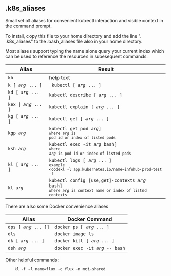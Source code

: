 ## .k8s_aliases

Small set of aliases for convenient kubectl interaction and
visible context in the command prompt.

To install, copy this file to
your home directory and add the line ". .k8s_aliases" to
the .bash_aliases file also in your home directory.

Most aliases support typing the name alone query your current
index which can be used to reference the resources in subesequent
commands.

| Alias | Result |
| --- | --- |
| <code>kh</code>| help text |
| <code>k [ *arg* ... ]</code>| <code> kubectl [ *arg* ... ]</code> |
| <code>kd [ *arg* ... ]<code>| <code>kubectl describe [ *arg* ... ]<code> |
| <code>kex [ *arg* ... ]<code>| <code>kubectl explain [ *arg* ... ]<code> |
| <code>kg [ *arg* ... ]<code>| <code>kubectl get [ *arg* ... ]<code> |
| <code>kgp *arg*<code>| <code>kubectl get pod *arg*]<code><br />where *arg* is pod id or index of listed pods |
| <code>ksh *arg*<code>| <code>kubectl exec -it *arg* bash]<code><br />where *arg* is pod id or index of listed pods|
| <code>kl [ *arg* ... ]<code>| <code>kubectl logs [ *arg* ... ]<code><br />example  <codekl -l app.kubernetes.io/name=infohub-prod-test -f</code>|
| <code>kl *arg*<code>| <code>kubectl config [use,get]-contexts *arg* bash]<code><br />where *arg* is context name or index of listed contexts |

There are also some Docker convenience aliases

| Alias | Docker Command |
| --- | --- |
| <code>dps [ *arg* ... ]]</code> | <code>docker ps [ *arg* ... ]</code> |
| <code>dls</code> | <code>docker image ls</code> |
| <code>dk [ *arg* ... ]</code> | <code>docker kill [ *arg* ... ]</code> |
| <code>dsh *arg*</code> | <code>docker exec -it *arg* -- bash</code> |

Other helpful commands:

        kl -f -l name=flux -c flux -n mci-shared

